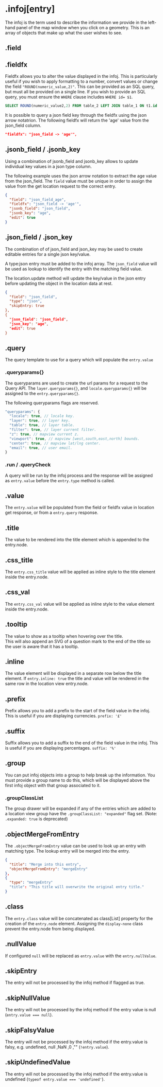 # .infoj[entry]

The infoj is the term used to describe the information we provide in the left-hand panel of the map window when you click on a geometry. This is an array of objects that make up what the user wishes to see.

## .field

## .fieldfx

Fieldfx allows you to alter the value displayed in the infoj. This is particularly useful if you wish to apply formatting to a number, convert values or change the field `"ROUND(numeric_value,2)"`. This can be provided as an SQL query, but must all be provided on a single line. If you wish to provide an SQL query, you must ensure the `WHERE` clause includes `WHERE id= $1`.

```SQL
SELECT ROUND(numeric_value2,2) FROM table_2 LEFT JOIN table_1 ON t1.id = t2.id WHERE id=$1
```

It is possible to query a json field key through the fieldfx using the json arrow notatrion. The following fieldfx will return the 'age' value from the json_field column.

```json
"fieldfx": "json_field -> 'age'",
```

## .jsonb_field / .jsonb_key

Using a combination of jsonb_field and jsonb_key allows to update individual key values in a json type column.

The following example uses the json arrow notation to extract the age value from the json_field. The `field` value must be unique in order to assign the value from the get location request to the correct entry.

```json
{
  "field": "json_field_age",
  "fieldfx": "json_field -> 'age'",
  "jsonb_field": "json_field",
  "jsonb_key": "age",
  "edit": true
}
```

## .json_field / .json_key

The combination of of json_field and json_key may be used to create editable entries for a single json key/value.

A type:json entry must be added to the infoj array. The `json_field` value will be used as lookup to identify the entry with the matching field value.

The location.update method will update the key/value in the json entry before updating the object in the location data at rest.

```json
{
  "field": "json_field",
  "type": "json",
  "skipEntry: true
},
{
  "json_field": "json_field",
  "json_key": "age",
  "edit": true
}
```

## .query

The query template to use for a query which will populate the `entry.value`

### .queryparams{}

The queryparams are used to create the url params for a request to the Query API. The `layer.queryparams{}`, and `locale.queryparams{}` will be assigned to the `entry.queryparams{}`.

The following queryparams flags are reserved.

```js
"queryparams": {
  "locale": true, // locale key.
  "layer": true, // layer key.
  "table": true, // layer table.
  "filter": true, // layer current filter.
  "z": true, // mapview current z.
  "viewport": true, // mapview [west,south,east,north] bounds.
  "center": true, // mapview lat/lng center.
  "email": true, // user email.
}
```

### .run / .queryCheck

A query will be run by the infoj process and the response will be assigned as `entry.value` before the `entry.type` method is called.

## .value

The `entry.value` will be populated from the field or fieldfx value in location get response, or from a `entry.query` response.

## .title

The value to be rendered into the title element which is appended to the entry.node.

## .css_title

The `entry.css_title` value will be applied as inline style to the title element inside the entry.node.

## .css_val

The `entry.css_val` value will be applied as inline style to the value element inside the entry.node.

## .tooltip

The value to show as a tooltip when hovering over the title.<br>This will also append an SVG of a question mark to the end of the title so the user is aware that it has a tooltip.

## .inline

The value element will be displayed in a separate row below the title element. If `entry.inline: true` the title and value will be rendered in the same row in the location view entry.node.

## .prefix

Prefix allows you to add a prefix to the start of the field value in the infoj. This is useful if you are displaying currencies.
`prefix: '£' `

## .suffix

Suffix allows you to add a suffix to the end of the field value in the infoj. This is useful if you are displaying percentages.
`suffix: '%' `

## .group

You can put infoj objects into a group to help break up the information. You must provide a group name to do this, which will be displayed above the first infoj object with that group associated to it.

### .groupClassList

The group drawer will be expanded if any of the entries which are added to a location view group have the `.groupClassList: "expanded"` flag set.
(Note: `.expanded: true` is deprecated)

## .objectMergeFromEntry

The `.objectMergeFromEntry` value can be used to look up an entry with matching type. The lookup entry will be merged into the entry.

```json
{
  "title": "Merge into this entry",
  "objectMergeFromEntry": "mergeEntry"
},
{
  "type": "mergeEntry"
  "title": "This title will overwrite the original entry title."
}
```

## .class

The `entry.class` value will be concatenated as class[List] property for the creation of the `entry.node` element. Assigning the `display-none` class prevent the entry.node from being displayed.

## .nullValue

If configured `null` will be replaced as `entry.value` with the `entry.nullValue`.

## .skipEntry

The entry will not be processed by the infoj method if flagged as true.

## .skipNullValue

The entry will not be processed by the infoj method if the entry value is null (`entry.value === null`).

## .skipFalsyValue

The entry will not be processed by the infoj method if the entry.value is falsy, e.g. undefined, null ,NaN ,0 ,"" (`!entry.value`).

## .skipUndefinedValue

The entry will not be processed by the infoj method if the entry.value is undefined (`typeof entry.value === 'undefined'`).
